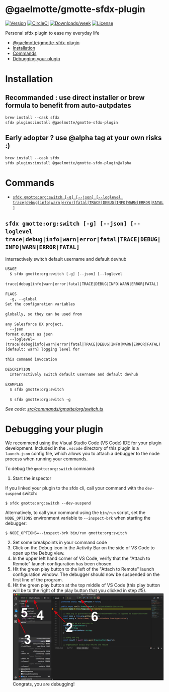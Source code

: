 # @gaelmotte/gmotte-sfdx-plugin

[![Version](https://img.shields.io/npm/v/@gaelmotte/gmotte-sfdx-plugin.svg)](https://npmjs.org/package/@gaelmotte/gmotte-sfdx-plugin)
[![CircleCI](https://circleci.com/gh/gaelmotte/gmotte-sfdx-plugin/tree/main.svg?style=shield)](https://circleci.com/gh/gaelmotte/gmotte-sfdx-plugin/tree/main)
[![Downloads/week](https://img.shields.io/npm/dw/@gaelmotte/gmotte-sfdx-plugin.svg)](https://npmjs.org/package/@gaelmotte/gmotte-sfdx-plugin)
[![License](https://img.shields.io/npm/l/@gaelmotte/gmotte-sfdx-plugin.svg)](https://github.com/gaelmotte/gmotte-sfdx-plugin/blob/main/package.json)

Personal sfdx plugin to ease my everyday life

<!-- toc -->
* [@gaelmotte/gmotte-sfdx-plugin](#gaelmottegmotte-sfdx-plugin)
* [Installation](#installation)
* [Commands](#commands)
* [Debugging your plugin](#debugging-your-plugin)
<!-- tocstop -->

# Installation

## Recommanded : use direct installer or brew formula to benefit from auto-autpdates

```
brew install --cask sfdx
sfdx plugins:install @gaelmotte/gmotte-sfdx-plugin
```

## Early adopter ? use @alpha tag at your own risks :)

```
brew install --cask sfdx
sfdx plugins:install @gaelmotte/gmotte-sfdx-plugin@alpha
```

# Commands

<!-- commands -->
* [`sfdx gmotte:org:switch [-g] [--json] [--loglevel trace|debug|info|warn|error|fatal|TRACE|DEBUG|INFO|WARN|ERROR|FATAL]`](#sfdx-gmotteorgswitch--g---json---loglevel-tracedebuginfowarnerrorfataltracedebuginfowarnerrorfatal)

## `sfdx gmotte:org:switch [-g] [--json] [--loglevel trace|debug|info|warn|error|fatal|TRACE|DEBUG|INFO|WARN|ERROR|FATAL]`

Interractively switch default username and default devhub

```
USAGE
  $ sfdx gmotte:org:switch [-g] [--json] [--loglevel
    trace|debug|info|warn|error|fatal|TRACE|DEBUG|INFO|WARN|ERROR|FATAL]

FLAGS
  -g, --global                                                                      Set the configuration variables
                                                                                    globally, so they can be used from
                                                                                    any Salesforce DX project.
  --json                                                                            format output as json
  --loglevel=(trace|debug|info|warn|error|fatal|TRACE|DEBUG|INFO|WARN|ERROR|FATAL)  [default: warn] logging level for
                                                                                    this command invocation

DESCRIPTION
  Interractively switch default username and default devhub

EXAMPLES
  $ sfdx gmotte:org:switch

  $ sfdx gmotte:org:switch -g
```

_See code: [src/commands/gmotte/org/switch.ts](https://github.com/gaelmotte/gmotte-sfdx-plugin/blob/v0.5.0-alpha.2/src/commands/gmotte/org/switch.ts)_
<!-- commandsstop -->

# Debugging your plugin

We recommend using the Visual Studio Code (VS Code) IDE for your plugin development. Included in the `.vscode` directory of this plugin is a `launch.json` config file, which allows you to attach a debugger to the node process when running your commands.

To debug the `gmotte:org:switch` command:

1. Start the inspector

If you linked your plugin to the sfdx cli, call your command with the `dev-suspend` switch:

```sh-session
$ sfdx gmotte:org:switch --dev-suspend
```

Alternatively, to call your command using the `bin/run` script, set the `NODE_OPTIONS` environment variable to `--inspect-brk` when starting the debugger:

```sh-session
$ NODE_OPTIONS=--inspect-brk bin/run gmotte:org:switch
```

2. Set some breakpoints in your command code
3. Click on the Debug icon in the Activity Bar on the side of VS Code to open up the Debug view.
4. In the upper left hand corner of VS Code, verify that the "Attach to Remote" launch configuration has been chosen.
5. Hit the green play button to the left of the "Attach to Remote" launch configuration window. The debugger should now be suspended on the first line of the program.
6. Hit the green play button at the top middle of VS Code (this play button will be to the right of the play button that you clicked in step #5).
   <br><img src=".images/vscodeScreenshot.png" width="480" height="278"><br>
   Congrats, you are debugging!
